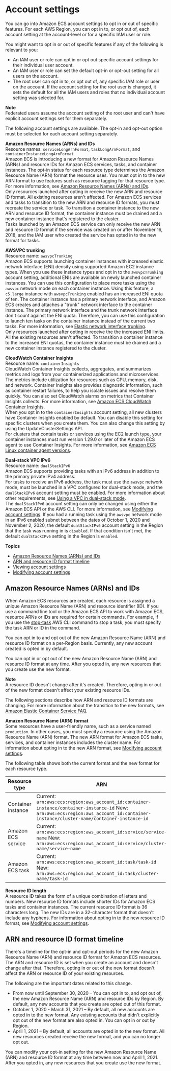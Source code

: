 # Account settings<a name="ecs-account-settings"></a>

You can go into Amazon ECS account settings to opt in or out of specific features\. For each AWS Region, you can opt in to, or opt out of, each account setting at the account\-level or for a specific IAM user or role\.

You might want to opt in or out of specific features if any of the following is relevant to you:
+ An IAM user or role can opt in or opt out specific account settings for their individual user account\.
+ An IAM user or role can set the default opt\-in or opt\-out setting for all users on the account\.
+ The root user can opt in to, or opt out of, any specific IAM role or user on the account\. If the account setting for the root user is changed, it sets the default for all the IAM users and roles that no individual account setting was selected for\.

**Note**  
Federated users assume the account setting of the root user and can't have explicit account settings set for them separately\.

The following account settings are available\. The opt\-in and opt\-out option must be selected for each account setting separately\.

**Amazon Resource Names \(ARNs\) and IDs**  
Resource names: `serviceLongArnFormat`, `taskLongArnFormat`, and `containerInstanceLongArnFormat`  
Amazon ECS is introducing a new format for Amazon Resource Names \(ARNs\) and resource IDs for Amazon ECS services, tasks, and container instances\. The opt\-in status for each resource type determines the Amazon Resource Name \(ARN\) format the resource uses\. You must opt in to the new ARN format to use features such as resource tagging for that resource type\. For more information, see [Amazon Resource Names \(ARNs\) and IDs](#ecs-resource-ids)\.  
Only resources launched after opting in receive the new ARN and resource ID format\. All existing resources aren't affected\. For Amazon ECS services and tasks to transition to the new ARN and resource ID formats, you must recreate the service or task\. To transition a container instance to the new ARN and resource ID format, the container instance must be drained and a new container instance that's registered to the cluster\.  
Tasks launched by an Amazon ECS service can only receive the new ARN and resource ID format if the service was created on or after November 16, 2018, and the IAM user who created the service has opted in to the new format for tasks\.

**AWSVPC trunking**  
Resource name: `awsvpcTrunking`  
Amazon ECS supports launching container instances with increased elastic network interface \(ENI\) density using supported Amazon EC2 instance types\. When you use these instance types and opt in to the `awsvpcTrunking` account setting, additional ENIs are available on newly launched container instances\. You can use this configuration to place more tasks using the `awsvpc` network mode on each container instance\. Using this feature, a `c5.large` instance with `awsvpcTrunking` enabled has an increased ENI quota of ten\. The container instance has a primary network interface, and Amazon ECS creates and attaches a "trunk" network interface to the container instance\. The primary network interface and the trunk network interface don't count against the ENI quota\. Therefore, you can use this configuration to launch ten tasks on the container instance instead of the current two tasks\. For more information, see [Elastic network interface trunking](container-instance-eni.md)\.  
Only resources launched after opting in receive the the increased ENI limits\. All the existing resources aren't affected\. To transition a container instance to the increased ENI quotas, the container instance must be drained and a new container instance registered to the cluster\.

**CloudWatch Container Insights**  
Resource name: `containerInsights`  
CloudWatch Container Insights collects, aggregates, and summarizes metrics and logs from your containerized applications and microservices\. The metrics include utilization for resources such as CPU, memory, disk, and network\. Container Insights also provides diagnostic information, such as container restart failures, to help you isolate issues and resolve them quickly\. You can also set CloudWatch alarms on metrics that Container Insights collects\. For more information, see [Amazon ECS CloudWatch Container Insights](cloudwatch-container-insights.md)\.  
When you opt in to the `containerInsights` account setting, all new clusters have Container Insights enabled by default\. You can disable this setting for specific clusters when you create them\. You can also change this setting by using the UpdateClusterSettings API\.  
For clusters that contain tasks or services using the EC2 launch type, your container instances must run version 1\.29\.0 or later of the Amazon ECS agent to use Container Insights\. For more information, see [Amazon ECS Linux container agent versions](ecs-agent-versions.md)\.

**Dual\-stack VPC IPv6**  
Resource name: `dualStackIPv6`  
Amazon ECS supports providing tasks with an IPv6 address in addition to the primary private IPv4 address\.  
For tasks to receive an IPv6 address, the task must use the `awsvpc` network mode, must be launched in a VPC configured for dual\-stack mode, and the `dualStackIPv6` account setting must be enabled\. For more information about other requirements, see [Using a VPC in dual\-stack mode](task-networking-awsvpc.md#task-networking-vpc-dual-stack)\.  
The `dualStackIPv6` account setting can only be changed using either the Amazon ECS API or the AWS CLI\. For more information, see [Modifying account settings](ecs-modifying-longer-id-settings.md)\.
If you had a running task using the `awsvpc` network mode in an IPv6 enabled subnet between the dates of October 1, 2020 and November 2, 2020, the default `dualStackIPv6` account setting in the Region that the task was running in is `disabled`\. If that condition isn't met, the default `dualStackIPv6` setting in the Region is `enabled`\.

**Topics**
+ [Amazon Resource Names \(ARNs\) and IDs](#ecs-resource-ids)
+ [ARN and resource ID format timeline](#ecs-resource-arn-timeline)
+ [Viewing account settings](ecs-viewing-longer-id-settings.md)
+ [Modifying account settings](ecs-modifying-longer-id-settings.md)

## Amazon Resource Names \(ARNs\) and IDs<a name="ecs-resource-ids"></a>

When Amazon ECS resources are created, each resource is assigned a unique Amazon Resource Name \(ARN\) and resource identifier \(ID\)\. If you use a command line tool or the Amazon ECS API to work with Amazon ECS, resource ARNs or IDs are required for certain commands\. For example, if you use the [stop\-task](https://docs.aws.amazon.com/cli/latest/reference/ecs/stop-task.html) AWS CLI command to stop a task, you must specify the task ARN or ID in the command\.

You can opt in to and opt out of the new Amazon Resource Name \(ARN\) and resource ID format on a per\-Region basis\. Currently, any new account created is opted in by default\.

You can opt in or opt out of the new Amazon Resource Name \(ARN\) and resource ID format at any time\. After you opted in, any new resources that you create use the new format\.

**Note**  
A resource ID doesn't change after it's created\. Therefore, opting in or out of the new format doesn't affect your existing resource IDs\.

The following sections describe how ARN and resource ID formats are changing\. For more information about the transition to the new formats, see [Amazon Elastic Container Service FAQ](https://aws.amazon.com/ecs/faqs/)\.

**Amazon Resource Name \(ARN\) format**  
Some resources have a user\-friendly name, such as a service named `production`\. In other cases, you must specify a resource using the Amazon Resource Name \(ARN\) format\. The new ARN format for Amazon ECS tasks, services, and container instances includes the cluster name\. For information about opting in to the new ARN format, see [Modifying account settings](ecs-modifying-longer-id-settings.md)\.

The following table shows both the current format and the new format for each resource type\.


|  Resource type  |  ARN  | 
| --- | --- | 
|  Container instance  |  Current: `arn:aws:ecs:region:aws_account_id:container-instance/container-instance-id` New: `arn:aws:ecs:region:aws_account_id:container-instance/cluster-name/container-instance-id`  | 
|  Amazon ECS service  |  Current: `arn:aws:ecs:region:aws_account_id:service/service-name` New: `arn:aws:ecs:region:aws_account_id:service/cluster-name/service-name`  | 
|  Amazon ECS task  |  Current: `arn:aws:ecs:region:aws_account_id:task/task-id` New: `arn:aws:ecs:region:aws_account_id:task/cluster-name/task-id`  | 

**Resource ID length**  
A resource ID takes the form of a unique combination of letters and numbers\. New resource ID formats include shorter IDs for Amazon ECS tasks and container instances\. The current resource ID format is 36 characters long\. The new IDs are in a 32\-character format that doesn't include any hyphens\. For information about opting in to the new resource ID format, see [Modifying account settings](ecs-modifying-longer-id-settings.md)\.

## ARN and resource ID format timeline<a name="ecs-resource-arn-timeline"></a>

There's a timeline for the opt\-in and opt\-out periods for the new Amazon Resource Name \(ARN\) and resource ID format for Amazon ECS resources\. The ARN and resource ID is set when you create an account and doesn't change after that\. Therefore, opting in or out of the new format doesn't affect the ARN or resource ID of your existing resources\.

The following are the important dates related to this change\.
+ From now until September 30, 2020 – You can opt in to, and opt out of, the new Amazon Resource Name \(ARN\) and resource IDs by Region\. By default, any new accounts that you create are opted out of this format\.
+ October 1, 2020 \- March 31, 2021 – By default, all new accounts are opted in to the new format\. Any existing accounts that didn't explicitly opt out of the new format are also opted in\. You can opt in or out by Region\.
+ April 1, 2021 – By default, all accounts are opted in to the new format\. All new resources created receive the new format, and you can no longer opt out\.

You can modify your opt\-in setting for the new Amazon Resource Name \(ARN\) and resource ID format at any time between now and April 1, 2021\. After you opted in, any new resources that you create use the new format\.